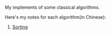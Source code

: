 My implements of some classical algorithms.

Here's my notes for each algorithm(in Chinese):

1. [Sorting](http://hahack.com/wiki/algorithms/排序)

